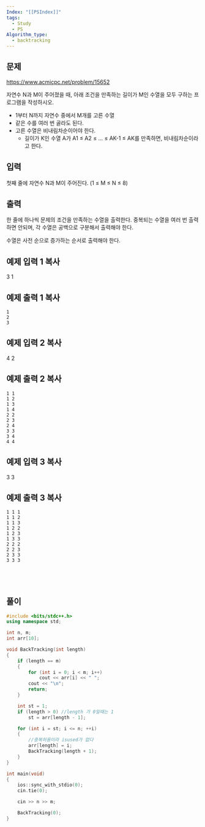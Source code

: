 ```yaml
---
Index: "[[PSIndex]]"
tags:
  - Study
  - PS
Algorithm_type:
  - backtracking
---
```


## 문제
https://www.acmicpc.net/problem/15652

자연수 N과 M이 주어졌을 때, 아래 조건을 만족하는 길이가 M인 수열을 모두 구하는 프로그램을 작성하시오.

- 1부터 N까지 자연수 중에서 M개를 고른 수열
- 같은 수를 여러 번 골라도 된다.
- 고른 수열은 비내림차순이어야 한다.
    - 길이가 K인 수열 A가 A1 ≤ A2 ≤ ... ≤ AK-1 ≤ AK를 만족하면, 비내림차순이라고 한다.

## 입력

첫째 줄에 자연수 N과 M이 주어진다. (1 ≤ M ≤ N ≤ 8)

## 출력

한 줄에 하나씩 문제의 조건을 만족하는 수열을 출력한다. 중복되는 수열을 여러 번 출력하면 안되며, 각 수열은 공백으로 구분해서 출력해야 한다.

수열은 사전 순으로 증가하는 순서로 출력해야 한다.

## 예제 입력 1 복사

3 1

## 예제 출력 1 복사
```
1
2
3
```

## 예제 입력 2 복사

4 2

## 예제 출력 2 복사
```
1 1
1 2
1 3
1 4
2 2
2 3
2 4
3 3
3 4
4 4
```


## 예제 입력 3 복사

3 3

## 예제 출력 3 복사
```
1 1 1
1 1 2
1 1 3
1 2 2
1 2 3
1 3 3
2 2 2
2 2 3
2 3 3
3 3 3
```

   
---
## 풀이
```cpp
#include <bits/stdc++.h>
using namespace std;

int n, m;
int arr[10];

void BackTracking(int length)
{
    if (length == m)
    {
        for (int i = 0; i < m; i++)
            cout << arr[i] << " ";
        cout << "\n";
        return;
    }

    int st = 1;
    if (length > 0) //length 가 0일때는 1
        st = arr[length - 1];

    for (int i = st; i <= n; ++i)
    {
        //중복허용이라 isused가 없다
        arr[length] = i;
        BackTracking(length + 1);
    }
}

int main(void) 
{
    ios::sync_with_stdio(0);
    cin.tie(0);

    cin >> n >> m;

    BackTracking(0);
}
```